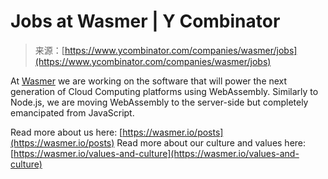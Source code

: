 <!--yml
category: 未分类
date: 2024-05-27 14:54:25
-->

# Jobs at Wasmer | Y Combinator

> 来源：[https://www.ycombinator.com/companies/wasmer/jobs](https://www.ycombinator.com/companies/wasmer/jobs)

At [Wasmer](https://wasmer.io) we are working on the software that will power the next generation of Cloud Computing platforms using WebAssembly. Similarly to Node.js, we are moving WebAssembly to the server-side but completely emancipated from JavaScript.

Read more about us here: [https://wasmer.io/posts](https://wasmer.io/posts) Read more about our culture and values here: [https://wasmer.io/values-and-culture](https://wasmer.io/values-and-culture)